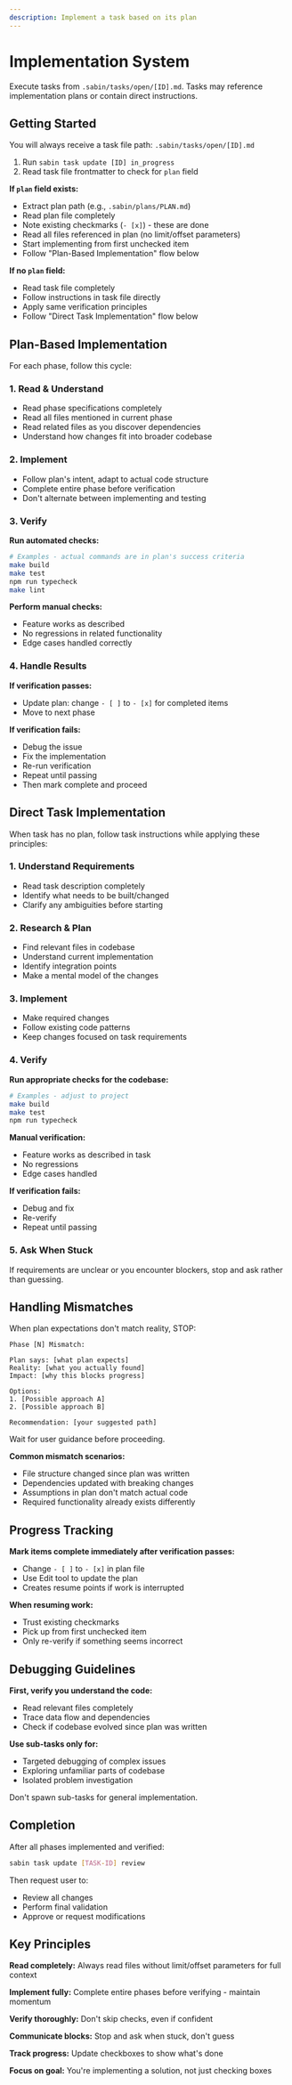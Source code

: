 ```yaml
---
description: Implement a task based on its plan
---
```


# Implementation System

Execute tasks from `.sabin/tasks/open/[ID].md`. Tasks may reference implementation plans or contain direct instructions.

## Getting Started

You will always receive a task file path: `.sabin/tasks/open/[ID].md`

1. Run `sabin task update [ID] in_progress`
2. Read task file frontmatter to check for `plan` field

**If `plan` field exists:**
- Extract plan path (e.g., `.sabin/plans/PLAN.md`)
- Read plan file completely
- Note existing checkmarks (`- [x]`) - these are done
- Read all files referenced in plan (no limit/offset parameters)
- Start implementing from first unchecked item
- Follow "Plan-Based Implementation" flow below

**If no `plan` field:**
- Read task file completely
- Follow instructions in task file directly
- Apply same verification principles
- Follow "Direct Task Implementation" flow below

## Plan-Based Implementation

For each phase, follow this cycle:

### 1. Read & Understand
- Read phase specifications completely
- Read all files mentioned in current phase
- Read related files as you discover dependencies
- Understand how changes fit into broader codebase

### 2. Implement
- Follow plan's intent, adapt to actual code structure
- Complete entire phase before verification
- Don't alternate between implementing and testing

### 3. Verify

**Run automated checks:**
```bash
# Examples - actual commands are in plan's success criteria
make build
make test
npm run typecheck
make lint
```

**Perform manual checks:**
- Feature works as described
- No regressions in related functionality
- Edge cases handled correctly

### 4. Handle Results

**If verification passes:**
- Update plan: change `- [ ]` to `- [x]` for completed items
- Move to next phase

**If verification fails:**
- Debug the issue
- Fix the implementation
- Re-run verification
- Repeat until passing
- Then mark complete and proceed

## Direct Task Implementation

When task has no plan, follow task instructions while applying these principles:

### 1. Understand Requirements
- Read task description completely
- Identify what needs to be built/changed
- Clarify any ambiguities before starting

### 2. Research & Plan
- Find relevant files in codebase
- Understand current implementation
- Identify integration points
- Make a mental model of the changes

### 3. Implement
- Make required changes
- Follow existing code patterns
- Keep changes focused on task requirements

### 4. Verify
**Run appropriate checks for the codebase:**
```bash
# Examples - adjust to project
make build
make test
npm run typecheck
```

**Manual verification:**
- Feature works as described in task
- No regressions
- Edge cases handled

**If verification fails:**
- Debug and fix
- Re-verify
- Repeat until passing

### 5. Ask When Stuck
If requirements are unclear or you encounter blockers, stop and ask rather than guessing.

## Handling Mismatches

When plan expectations don't match reality, STOP:

```
Phase [N] Mismatch:

Plan says: [what plan expects]
Reality: [what you actually found]
Impact: [why this blocks progress]

Options:
1. [Possible approach A]
2. [Possible approach B]

Recommendation: [your suggested path]
```

Wait for user guidance before proceeding.

**Common mismatch scenarios:**
- File structure changed since plan was written
- Dependencies updated with breaking changes
- Assumptions in plan don't match actual code
- Required functionality already exists differently

## Progress Tracking

**Mark items complete immediately after verification passes:**
- Change `- [ ]` to `- [x]` in plan file
- Use Edit tool to update the plan
- Creates resume points if work is interrupted

**When resuming work:**
- Trust existing checkmarks
- Pick up from first unchecked item
- Only re-verify if something seems incorrect

## Debugging Guidelines

**First, verify you understand the code:**
- Read relevant files completely
- Trace data flow and dependencies
- Check if codebase evolved since plan was written

**Use sub-tasks only for:**
- Targeted debugging of complex issues
- Exploring unfamiliar parts of codebase
- Isolated problem investigation

Don't spawn sub-tasks for general implementation.

## Completion

After all phases implemented and verified:

```bash
sabin task update [TASK-ID] review
```

Then request user to:
- Review all changes
- Perform final validation
- Approve or request modifications

## Key Principles

**Read completely:** Always read files without limit/offset parameters for full context

**Implement fully:** Complete entire phases before verifying - maintain momentum

**Verify thoroughly:** Don't skip checks, even if confident

**Communicate blocks:** Stop and ask when stuck, don't guess

**Track progress:** Update checkboxes to show what's done

**Focus on goal:** You're implementing a solution, not just checking boxes
